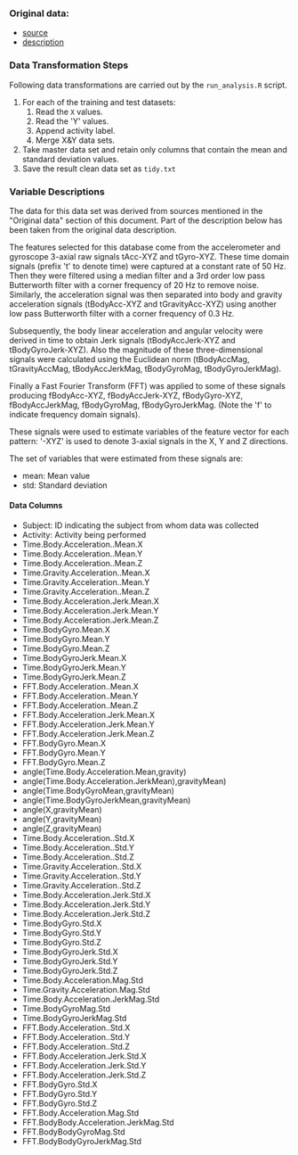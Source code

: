 ### Original data:

- [source](https://d396qusza40orc.cloudfront.net/getdata%2Fprojectfiles%2FUCI%20HAR%20Dataset.zip) 
- [description](http://archive.ics.uci.edu/ml/datasets/Human+Activity+Recognition+Using+Smartphones)


### Data Transformation Steps

Following data transformations are carried out by the `run_analysis.R` script.

1. For each of the training and test datasets: 
    1. Read the `X` values.
    2. Read the 'Y' values.
    3. Append activity label.
    4. Merge X&Y data sets.
2. Take master data set and retain only columns that contain the mean and standard deviation values.
3. Save the result clean data set as `tidy.txt`


### Variable Descriptions

The data for this data set was derived from sources mentioned in the "Original data" section of this document. Part of the description below has been taken from the original data description.

The features selected for this database come from the accelerometer and gyroscope 3-axial raw signals tAcc-XYZ and tGyro-XYZ. These time domain signals (prefix 't' to denote time) were captured at a constant rate of 50 Hz. Then they were filtered using a median filter and a 3rd order low pass Butterworth filter with a corner frequency of 20 Hz to remove noise. Similarly, the acceleration signal was then separated into body and gravity acceleration signals (tBodyAcc-XYZ and tGravityAcc-XYZ) using another low pass Butterworth filter with a corner frequency of 0.3 Hz.

Subsequently, the body linear acceleration and angular velocity were derived in time to obtain Jerk signals (tBodyAccJerk-XYZ and tBodyGyroJerk-XYZ). Also the magnitude of these three-dimensional signals were calculated using the Euclidean norm (tBodyAccMag, tGravityAccMag, tBodyAccJerkMag, tBodyGyroMag, tBodyGyroJerkMag).

Finally a Fast Fourier Transform (FFT) was applied to some of these signals producing fBodyAcc-XYZ, fBodyAccJerk-XYZ, fBodyGyro-XYZ, fBodyAccJerkMag, fBodyGyroMag, fBodyGyroJerkMag. (Note the 'f' to indicate frequency domain signals).

These signals were used to estimate variables of the feature vector for each pattern: '-XYZ' is used to denote 3-axial signals in the X, Y and Z directions.

The set of variables that were estimated from these signals are:
- mean: Mean value
- std: Standard deviation

#### Data Columns

- Subject: ID indicating the subject from whom data was collected
- Activity: Activity being performed
- Time.Body.Acceleration..Mean.X
- Time.Body.Acceleration..Mean.Y
- Time.Body.Acceleration..Mean.Z
- Time.Gravity.Acceleration..Mean.X
- Time.Gravity.Acceleration..Mean.Y
- Time.Gravity.Acceleration..Mean.Z
- Time.Body.Acceleration.Jerk.Mean.X
- Time.Body.Acceleration.Jerk.Mean.Y
- Time.Body.Acceleration.Jerk.Mean.Z
- Time.BodyGyro.Mean.X
- Time.BodyGyro.Mean.Y
- Time.BodyGyro.Mean.Z
- Time.BodyGyroJerk.Mean.X
- Time.BodyGyroJerk.Mean.Y
- Time.BodyGyroJerk.Mean.Z
- FFT.Body.Acceleration..Mean.X
- FFT.Body.Acceleration..Mean.Y
- FFT.Body.Acceleration..Mean.Z
- FFT.Body.Acceleration.Jerk.Mean.X
- FFT.Body.Acceleration.Jerk.Mean.Y
- FFT.Body.Acceleration.Jerk.Mean.Z
- FFT.BodyGyro.Mean.X
- FFT.BodyGyro.Mean.Y
- FFT.BodyGyro.Mean.Z
- angle(Time.Body.Acceleration.Mean,gravity)
- angle(Time.Body.Acceleration.JerkMean),gravityMean)
- angle(Time.BodyGyroMean,gravityMean)
- angle(Time.BodyGyroJerkMean,gravityMean)
- angle(X,gravityMean)
- angle(Y,gravityMean)
- angle(Z,gravityMean)
- Time.Body.Acceleration..Std.X
- Time.Body.Acceleration..Std.Y
- Time.Body.Acceleration..Std.Z
- Time.Gravity.Acceleration..Std.X
- Time.Gravity.Acceleration..Std.Y
- Time.Gravity.Acceleration..Std.Z
- Time.Body.Acceleration.Jerk.Std.X
- Time.Body.Acceleration.Jerk.Std.Y
- Time.Body.Acceleration.Jerk.Std.Z
- Time.BodyGyro.Std.X
- Time.BodyGyro.Std.Y
- Time.BodyGyro.Std.Z
- Time.BodyGyroJerk.Std.X
- Time.BodyGyroJerk.Std.Y
- Time.BodyGyroJerk.Std.Z
- Time.Body.Acceleration.Mag.Std
- Time.Gravity.Acceleration.Mag.Std
- Time.Body.Acceleration.JerkMag.Std
- Time.BodyGyroMag.Std
- Time.BodyGyroJerkMag.Std
- FFT.Body.Acceleration..Std.X
- FFT.Body.Acceleration..Std.Y
- FFT.Body.Acceleration..Std.Z
- FFT.Body.Acceleration.Jerk.Std.X
- FFT.Body.Acceleration.Jerk.Std.Y
- FFT.Body.Acceleration.Jerk.Std.Z
- FFT.BodyGyro.Std.X
- FFT.BodyGyro.Std.Y
- FFT.BodyGyro.Std.Z
- FFT.Body.Acceleration.Mag.Std
- FFT.BodyBody.Acceleration.JerkMag.Std
- FFT.BodyBodyGyroMag.Std
- FFT.BodyBodyGyroJerkMag.Std
